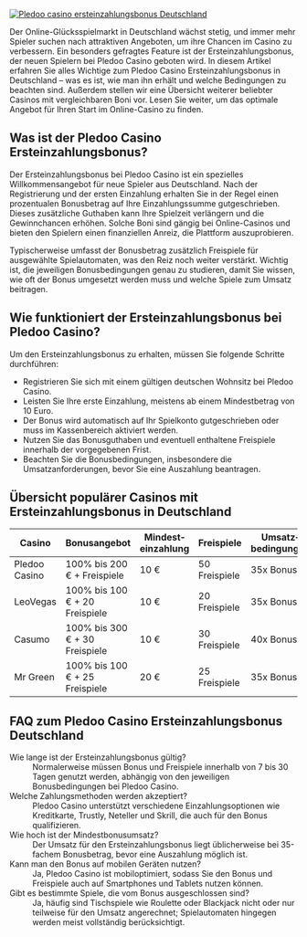 [![Pledoo casino ersteinzahlungsbonus Deutschland](https://123-caf.pages.dev/gitsignup.png)](https://vrmoo.ru/Bt82HjjY)

<p>Der Online-Glücksspielmarkt in Deutschland wächst stetig, und immer mehr Spieler suchen nach attraktiven Angeboten, um ihre Chancen im Casino zu verbessern. Ein besonders gefragtes Feature ist der Ersteinzahlungsbonus, der neuen Spielern bei Pledoo Casino geboten wird. In diesem Artikel erfahren Sie alles Wichtige zum Pledoo Casino Ersteinzahlungsbonus in Deutschland – was es ist, wie man ihn erhält und welche Bedingungen zu beachten sind. Außerdem stellen wir eine Übersicht weiterer beliebter Casinos mit vergleichbaren Boni vor. Lesen Sie weiter, um das optimale Angebot für Ihren Start im Online-Casino zu finden.</p>  <h2>Was ist der Pledoo Casino Ersteinzahlungsbonus?</h2> <p>Der Ersteinzahlungsbonus bei Pledoo Casino ist ein spezielles Willkommensangebot für neue Spieler aus Deutschland. Nach der Registrierung und der ersten Einzahlung erhalten Sie in der Regel einen prozentualen Bonusbetrag auf Ihre Einzahlungssumme gutgeschrieben. Dieses zusätzliche Guthaben kann Ihre Spielzeit verlängern und die Gewinnchancen erhöhen. Solche Boni sind gängig bei Online-Casinos und bieten den Spielern einen finanziellen Anreiz, die Plattform auszuprobieren.</p> <p>Typischerweise umfasst der Bonusbetrag zusätzlich Freispiele für ausgewählte Spielautomaten, was den Reiz noch weiter verstärkt. Wichtig ist, die jeweiligen Bonusbedingungen genau zu studieren, damit Sie wissen, wie oft der Bonus umgesetzt werden muss und welche Spiele zum Umsatz beitragen.</p>  <h2>Wie funktioniert der Ersteinzahlungsbonus bei Pledoo Casino?</h2> <p>Um den Ersteinzahlungsbonus zu erhalten, müssen Sie folgende Schritte durchführen:</p> <ul>   <li>Registrieren Sie sich mit einem gültigen deutschen Wohnsitz bei Pledoo Casino.</li>   <li>Leisten Sie Ihre erste Einzahlung, meistens ab einem Mindestbetrag von 10 Euro.</li>   <li>Der Bonus wird automatisch auf Ihr Spielkonto gutgeschrieben oder muss im Kassenbereich aktiviert werden.</li>   <li>Nutzen Sie das Bonusguthaben und eventuell enthaltene Freispiele innerhalb der vorgegebenen Frist.</li>   <li>Beachten Sie die Bonusbedingungen, insbesondere die Umsatzanforderungen, bevor Sie eine Auszahlung beantragen.</li> </ul>  <h2>Übersicht populärer Casinos mit Ersteinzahlungsbonus in Deutschland</h2> <table>   <thead>     <tr>       <th>Casino</th>       <th>Bonusangebot</th>       <th>Mindest­einzahlung</th>       <th>Freispiele</th>       <th>Umsatz­bedingungen</th>     </tr>   </thead>   <tbody>     <tr>       <td>Pledoo Casino</td>       <td>100% bis 200 € + Freispiele</td>       <td>10 €</td>       <td>50 Freispiele</td>       <td>35x Bonus</td>     </tr>     <tr>       <td>LeoVegas</td>       <td>100% bis 100 € + 20 Freispiele</td>       <td>10 €</td>       <td>20 Freispiele</td>       <td>35x Bonus</td>     </tr>     <tr>       <td>Casumo</td>       <td>100% bis 300 € + 30 Freispiele</td>       <td>10 €</td>       <td>30 Freispiele</td>       <td>40x Bonus</td>     </tr>     <tr>       <td>Mr Green</td>       <td>100% bis 100 € + 25 Freispiele</td>       <td>20 €</td>       <td>25 Freispiele</td>       <td>35x Bonus</td>     </tr>   </tbody> </table>  <h2>FAQ zum Pledoo Casino Ersteinzahlungsbonus Deutschland</h2> <dl>   <dt>Wie lange ist der Ersteinzahlungsbonus gültig?</dt>   <dd>Normalerweise müssen Bonus und Freispiele innerhalb von 7 bis 30 Tagen genutzt werden, abhängig von den jeweiligen Bonusbedingungen bei Pledoo Casino.</dd>    <dt>Welche Zahlungsmethoden werden akzeptiert?</dt>   <dd>Pledoo Casino unterstützt verschiedene Einzahlungsoptionen wie Kreditkarte, Trustly, Neteller und Skrill, die auch für den Bonus qualifizieren.</dd>    <dt>Wie hoch ist der Mindestbonusumsatz?</dt>   <dd>Der Umsatz für den Ersteinzahlungsbonus liegt üblicherweise bei 35-fachem Bonusbetrag, bevor eine Auszahlung möglich ist.</dd>    <dt>Kann man den Bonus auf mobilen Geräten nutzen?</dt>   <dd>Ja, Pledoo Casino ist mobiloptimiert, sodass Sie den Bonus und Freispiele auch auf Smartphones und Tablets nutzen können.</dd>    <dt>Gibt es bestimmte Spiele, die vom Bonus ausgeschlossen sind?</dt>   <dd>Ja, häufig sind Tischspiele wie Roulette oder Blackjack nicht oder nur teilweise für den Umsatz angerechnet; Spielautomaten hingegen werden meist vollständig berücksichtigt.</dd> </dl>